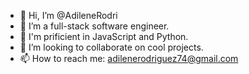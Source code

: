 - 👋 Hi, I’m @AdileneRodri
- 👀 I’m a full-stack software engineer.
- 🌱 I'm prificient in JavaScript and Python.
- 💞️ I’m looking to collaborate on cool projects.
- 📫 How to reach me: adilenerodriguez74@gmail.com

<!---
AdileneRodri/AdileneRodri is a ✨ special ✨ repository because its `README.md` (this file) appears on your GitHub profile.
You can click the Preview link to take a look at your changes.
--->
